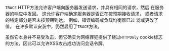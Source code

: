 `TRACE` HTTP方法允许客户端向服务器发送请求，并具有相同的请求，然后
在服务器的响应中发回。 这允许客户端确定服务器是否正在按预期接收请求，
或者请求的特定部分是否未按预期到达。 例如，错误编码或负载均衡器已过
滤或更改了值。 在许多默认安装中，仍然启用了`TRACE`方法。



虽然它本身并不易受攻击，但它确实为网络罪犯提供了绕过`HTTPOnly` 
cookie标志的方法，因此可以允许XSS攻击成功访问会话令牌。